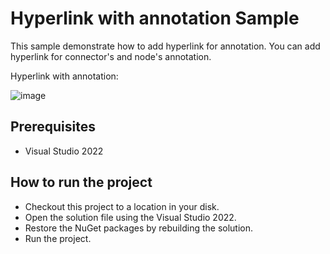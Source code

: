# Hyperlink with annotation Sample

This sample demonstrate how to add hyperlink for annotation. You can add hyperlink for connector's and node's annotation.


Hyperlink with annotation:

![image](https://user-images.githubusercontent.com/77827252/215341278-37ac1545-bf9d-498f-af30-2ba341aee4af.png)

## Prerequisites

* Visual Studio 2022

## How to run the project

* Checkout this project to a location in your disk.
* Open the solution file using the Visual Studio 2022.
* Restore the NuGet packages by rebuilding the solution.
* Run the project.
